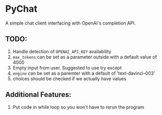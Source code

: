 # PyChat

A simple chat client interfacing with OpenAI's completion API.

## TODO:
1. Handle detection of `OPENAI_API_KEY` availability
2. `max_tokens` can be set as a parameter outside with a default value of 4000
3. Empty input from user. Suggested to use try except
4. `engine` can be set as a paremter with a default of 'text-davinci-003'
5. choices should be checked if we actually have values

## Additional Features:
1. Put code in while loop so you won't have to rerun the program